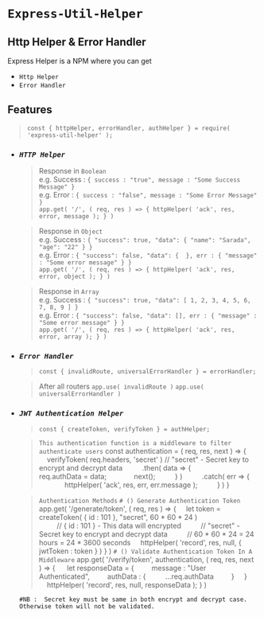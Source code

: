 # `Express-Util-Helper`
## Http Helper & Error Handler

Express Helper is a NPM where you can get 
- `Http Helper` 
- `Error Handler`

## Features

> `const { httpHelper, errorHandler, authHelper } = require( 'express-util-helper' );`

- ### *`HTTP Helper`*

    > Response in `Boolean` \
    > e.g. Success : `{ success : "true", message : "Some Success Message" }` \
    > e.g. Error : `{ success : "false", message : "Some Error Message" }` \
    > `app.get( '/', ( req, res ) => { httpHelper( 'ack', res, error, message ); } ) `
    
    > Response in `Object` \
    > e.g. Success :  `{ "success": true, "data": { "name": "Sarada", "age": "22" } }` \
    > e.g. Error :  `{ "success": false, "data": {  }, err : { "message" : "Some error message" } }` \
    > `app.get( '/', ( req, res ) => { httpHelper( 'ack', res, error, object ); } )`  
    
    > Response in `Array` \
    > e.g. Success :  `{ "success": true, "data": [ 1, 2, 3, 4, 5, 6, 7, 8, 9 ] }` \
    > e.g. Error :  `{ "success": false, "data": [], err : { "message" : "Some error message" } }` \
    > `app.get( '/', ( req, res ) => { httpHelper( 'ack', res, error, array ); } )`  

- ### *`Error Handler`*
    > `const { invalidRoute, universalErrorHandler } = errorHandler;`

    > After all routers
    > `app.use( invalidRoute )`
    > `app.use( universalErrorHandler )`
    
- ### *`JWT Authentication Helper`*
    >  `const { createToken, verifyToken } = authHelper;`

    >  `This authentication function is a middleware to filter authenticate users`
    >   const authentication = ( req, res, next ) => {
    >   &nbsp;&nbsp;&nbsp;&nbsp;verifyToken( req.headers, 'secret' )    // "secret" - Secret key to encrypt and decrypt data
    >   &nbsp;&nbsp;&nbsp;&nbsp;&nbsp;&nbsp;&nbsp;&nbsp; .then( data => {
    >   &nbsp;&nbsp;&nbsp;&nbsp;&nbsp;&nbsp;&nbsp;&nbsp;&nbsp;&nbsp;&nbsp;&nbsp; req.authData = data;
    >   &nbsp;&nbsp;&nbsp;&nbsp;&nbsp;&nbsp;&nbsp;&nbsp;&nbsp;&nbsp;&nbsp;&nbsp; next();
    >   &nbsp;&nbsp;&nbsp;&nbsp;&nbsp;&nbsp;&nbsp;&nbsp; } )
    >   &nbsp;&nbsp;&nbsp;&nbsp;&nbsp;&nbsp;&nbsp;&nbsp; .catch( err => {
    >   &nbsp;&nbsp;&nbsp;&nbsp;&nbsp;&nbsp;&nbsp;&nbsp;&nbsp;&nbsp;&nbsp;&nbsp; httpHelper( 'ack', res, err, err.message  );
    >   &nbsp;&nbsp;&nbsp;&nbsp;&nbsp;&nbsp;&nbsp;&nbsp; } )
    >   }
    
    >   `Authentication Methods`
    >   `# () Generate Authentication Token`
    >   app.get( '/generate/token', ( req, res ) => {
    >   &nbsp;&nbsp;&nbsp;&nbsp;let token = createToken( { id : 101 }, "secret", 60 * 60 * 24 )        
    >   &nbsp;&nbsp;&nbsp;&nbsp;&nbsp;&nbsp;&nbsp;&nbsp;    // { id : 101 } - This data will encrypted 
    >   &nbsp;&nbsp;&nbsp;&nbsp;&nbsp;&nbsp;&nbsp;&nbsp;    // "secret" - Secret key to encrypt and decrypt data
    >   &nbsp;&nbsp;&nbsp;&nbsp;&nbsp;&nbsp;&nbsp;&nbsp;    // 60 * 60 * 24 = 24 hours = 24 * 3600 seconds 
    >   &nbsp;&nbsp;&nbsp;&nbsp;httpHelper( 'record', res, null, { jwtToken : token } )
    >   } )
    >   `# () Validate Authentication Token In A Middleware`
    >   app.get( '/verify/token', authentication, ( req, res, next ) => {
    >   &nbsp;&nbsp;&nbsp;&nbsp; let responseData = {
    >   &nbsp;&nbsp;&nbsp;&nbsp;&nbsp;&nbsp;&nbsp;&nbsp;message : "User Authenticated",
    >   &nbsp;&nbsp;&nbsp;&nbsp;&nbsp;&nbsp;&nbsp;&nbsp;authData : {
    >   &nbsp;&nbsp;&nbsp;&nbsp;&nbsp;&nbsp;&nbsp;&nbsp;    ...req.authData
    >   &nbsp;&nbsp;&nbsp;&nbsp;&nbsp;&nbsp;&nbsp;&nbsp;}
    >   &nbsp;&nbsp;&nbsp;&nbsp;}
    >   &nbsp;&nbsp;&nbsp;&nbsp;httpHelper( 'record', res, null, responseData );
    >   } )
    
    `#NB :  Secret key must be same in both encrypt and decrypt case. Otherwise token will not be validated.`
